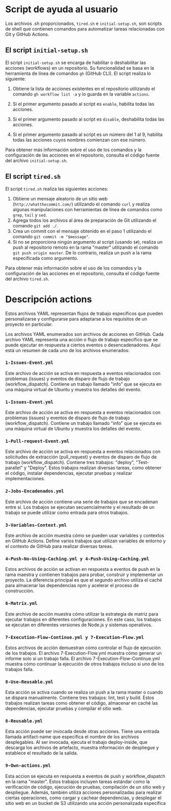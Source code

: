 # Script de ayuda al usuario

Los archivos .sh proporcionados, `tired.sh` e `initial-setup.sh`, son scripts de shell que contienen comandos para automatizar tareas relacionadas con Git y GitHub Actions.


## El script `initial-setup.sh`

El script `initial-setup.sh` se encarga de habilitar o deshabilitar las acciones (workflows) en un repositorio. Su funcionalidad se basa en la herramienta de línea de comandos `gh` (GitHub CLI). El script realiza lo siguiente:

1. Obtiene la lista de acciones existentes en el repositorio utilizando el comando `gh workflow list -a` y lo guarda en la variable `actions`.

2. Si el primer argumento pasado al script es `enable`, habilita todas las acciones.

3. Si el primer argumento pasado al script es `disable`, deshabilita todas las acciones.

4. Si el primer argumento pasado al script es un número del 1 al 9, habilita todas las acciones cuyos nombres comienzan con ese número.

Para obtener más información sobre el uso de los comandos y la configuración de las acciones en el repositorio, consulta el código fuente del archivo `initial-setup.sh`.

## El script `tired.sh`

El script `tired.sh` realiza las siguientes acciones:

1. Obtiene un mensaje aleatorio de un sitio web (`http://whatthecommit.com/`) utilizando el comando `curl` y realiza algunas manipulaciones con herramientas de línea de comandos como `grep`, `tail` y `sed`.
2. Agrega todos los archivos al área de preparación de Git utilizando el comando `git add ./`.
3. Crea un commit con el mensaje obtenido en el paso 1 utilizando el comando `git commit -m "$message"`.
4. Si no se proporciona ningún argumento al script (usando `$#`), realiza un push al repositorio remoto en la rama "master" utilizando el comando `git push origin master`. De lo contrario, realiza un push a la rama especificada como argumento.

Para obtener más información sobre el uso de los comandos y la configuración de las acciones en el repositorio, consulta el código fuente del archivo `tired.sh`.


# Descripción  actions
Estos archivos YAML representan flujos de trabajo específicos que pueden personalizarse y configurarse para adaptarse a los requisitos de un proyecto en particular.

Los archivos YAML enumerados son archivos de acciones en GitHub. Cada archivo YAML representa una acción o flujo de trabajo específico que se puede ejecutar en respuesta a ciertos eventos o desencadenadores. Aquí está un resumen de cada uno de los archivos enumerados:



### `1-Issues-Event.yml`
Este archivo de acción se activa en respuesta a eventos relacionados con problemas (issues) y eventos de disparo de flujo de trabajo (workflow_dispatch). Contiene un trabajo llamado "info" que se ejecuta en una máquina virtual de Ubuntu y muestra los detalles del evento.

### `1-Issues-Event.yml`
Este archivo de acción se activa en respuesta a eventos relacionados con problemas (issues) y eventos de disparo de flujo de trabajo (workflow_dispatch). Contiene un trabajo llamado "info" que se ejecuta en una máquina virtual de Ubuntu y muestra los detalles del evento.

### `1-Pull-request-Event.yml` 
Este archivo de acción se activa en respuesta a eventos relacionados con solicitudes de extracción (pull_request) y eventos de disparo de flujo de trabajo (workflow_dispatch). Contiene tres trabajos: "deploy", "Test-parallel" y "Deploy". Estos trabajos realizan diversas tareas, como obtener el código, instalar dependencias, ejecutar pruebas y realizar implementaciones.

### `2-Jobs-Encadenados.yml`
Este archivo de acción contiene una serie de trabajos que se encadenan entre sí. Los trabajos se ejecutan secuencialmente y el resultado de un trabajo se puede utilizar como entrada para otros trabajos.

### `3-Variables-Context.yml`
Este archivo de acción muestra cómo se pueden usar variables y contextos en GitHub Actions. Define varios trabajos que utilizan variables de entorno y el contexto de GitHub para realizar diversas tareas.

### `4-Push-No-Using-Caching.yml y 4-Push-Using-Caching.yml`
Estos archivos de acción se activan en respuesta a eventos de push en la rama maestra y contienen trabajos para probar, construir y implementar un proyecto. La diferencia principal es que el segundo archivo utiliza el caché para almacenar las dependencias npm y acelerar el proceso de construcción.

### `6-Matrix.yml`
Este archivo de acción muestra cómo utilizar la estrategia de matriz para ejecutar trabajos en diferentes configuraciones. En este caso, los trabajos se ejecutan en diferentes versiones de Node.js y sistemas operativos.

### `7-Execution-Flow-Continue.yml y 7-Execution-Flow.yml`
Estos archivos de acción demuestran cómo controlar el flujo de ejecución de los trabajos. El archivo 7-Execution-Flow.yml muestra cómo generar un informe solo si un trabajo falla. El archivo 7-Execution-Flow-Continue.yml muestra cómo continuar la ejecución de otros trabajos incluso si uno de los trabajos falla.

### `8-Use-Reusable.yml`
Esta acción se activa cuando se realiza un push a la rama master o cuando se dispara manualmente. Contiene tres trabajos: lint, test y build. Estos trabajos realizan tareas como obtener el código, almacenar en caché las dependencias, ejecutar pruebas y compilar el sitio web.

### `8-Reusable.yml` 
Esta acción puede ser invocada desde otras acciones. Tiene una entrada llamada artifact-name que especifica el nombre de los archivos desplegables. Al ser invocada, ejecuta el trabajo deploy-inside, que descarga los archivos de artefacto, muestra información de despliegue y establece el resultado de la salida.

### `9-Own-actions.yml`
Esta accion se ejecuta en respuesta a eventos de push y workflow_dispatch en la rama "master". Estos trabajos incluyen tareas estándar como la verificación de código, ejecución de pruebas, compilación de un sitio web y despliegue. Además, también utiliza acciones personalizadas para realizar ciertas operaciones, como cargar y cachear dependencias, y desplegar el sitio web en un bucket de S3 utilizando una acción personalizada específica


